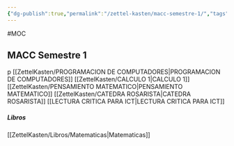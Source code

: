 ```yaml
---
{"dg-publish":true,"permalink":"/zettel-kasten/macc-semestre-1/","tags":["gardenEntry"]}
---
```


#MOC
## MACC Semestre 1
p
[[ZettelKasten/PROGRAMACION DE COMPUTADORES\|PROGRAMACION DE COMPUTADORES]]
[[ZettelKasten/CALCULO 1\|CALCULO 1]]
[[ZettelKasten/PENSAMIENTO MATEMATICO\|PENSAMIENTO MATEMATICO]]
[[ZettelKasten/CATEDRA ROSARISTA\|CATEDRA ROSARISTA]]
[[LECTURA CRITICA PARA ICT\|LECTURA CRITICA PARA ICT]]

##### Libros
[[ZettelKasten/Libros/Matematicas\|Matematicas]]